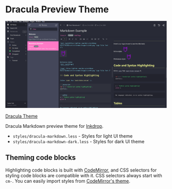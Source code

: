 # Dracula Preview Theme
  
![Dracula Syntax](https://raw.githubusercontent.com/TaylanTatli/inkdrop-dracula-preview-theme/master/preview.png)
  
[Dracula Theme](https://draculatheme.com)

Dracula Markdown preview theme for [Inkdrop](https://www.inkdrop.info/).

 * `styles/dracula-markdown.less` - Styles for light UI theme
 * `styles/dracula-markdown-dark.less` - Styles for dark UI theme

## Theming code blocks

Highlighting code blocks is built with [CodeMirror](https://codemirror.net/demo/theme.html), and CSS selectors for styling code blocks are compatible with it.
CSS selectors always start with `cm-`.
You can easily import styles from [CodeMirror's theme](https://github.com/codemirror/CodeMirror/tree/master/theme).
